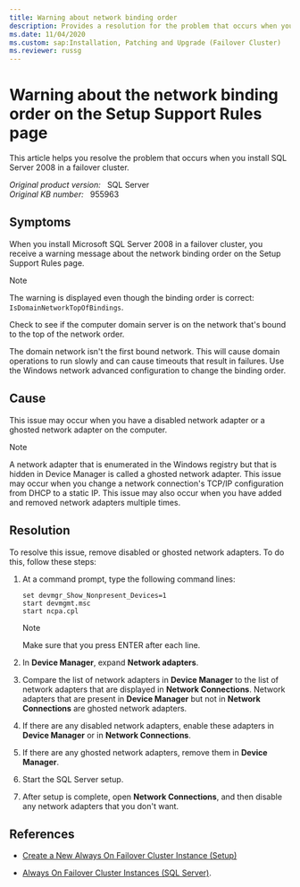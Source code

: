 ```yaml
---
title: Warning about network binding order
description: Provides a resolution for the problem that occurs when you install SQL Server 2008 in a failover cluster.
ms.date: 11/04/2020
ms.custom: sap:Installation, Patching and Upgrade (Failover Cluster)
ms.reviewer: russg
---
```


# Warning about the network binding order on the Setup Support Rules page

This article helps you resolve the problem that occurs when you install SQL Server 2008 in a failover cluster.

_Original product version:_ &nbsp; SQL Server  
_Original KB number:_ &nbsp; 955963

## Symptoms

When you install Microsoft SQL Server 2008 in a failover cluster, you receive a warning message about the network binding order on the Setup Support Rules page.

> [!NOTE]
> The warning is displayed even though the binding order is correct: `IsDomainNetworkTopOfBindings`.

Check to see if the computer domain server is on the network that's bound to the top of the network order.

The domain network isn't the first bound network. This will cause domain operations to run slowly and can cause timeouts that result in failures. Use the Windows network advanced configuration to change the binding order.

## Cause

This issue may occur when you have a disabled network adapter or a ghosted network adapter on the computer.

> [!NOTE]
> A network adapter that is enumerated in the Windows registry but that is hidden in Device Manager is called a ghosted network adapter. This issue may occur when you change a network connection's TCP/IP configuration from DHCP to a static IP. This issue may also occur when you have added and removed network adapters multiple times.

## Resolution

To resolve this issue, remove disabled or ghosted network adapters. To do this, follow these steps:

1. At a command prompt, type the following command lines:

    ```console
    set devmgr_Show_Nonpresent_Devices=1
    start devmgmt.msc
    start ncpa.cpl
    ```

    > [!NOTE]
    > Make sure that you press ENTER after each line.

2. In **Device Manager**, expand **Network adapters**.
3. Compare the list of network adapters in **Device Manager** to the list of network adapters that are displayed in **Network Connections**. Network adapters that are present in **Device Manager** but not in **Network Connections** are ghosted network adapters.
4. If there are any disabled network adapters, enable these adapters in **Device Manager** or in **Network Connections**.
5. If there are any ghosted network adapters, remove them in **Device Manager**.
6. Start the SQL Server setup.
7. After setup is complete, open **Network Connections**, and then disable any network adapters that you don't want.

## References

- [Create a New Always On Failover Cluster Instance (Setup)](/sql/sql-server/failover-clusters/install/create-a-new-sql-server-failover-cluster-setup)

- [Always On Failover Cluster Instances (SQL Server)](/sql/sql-server/failover-clusters/windows/always-on-failover-cluster-instances-sql-server).
